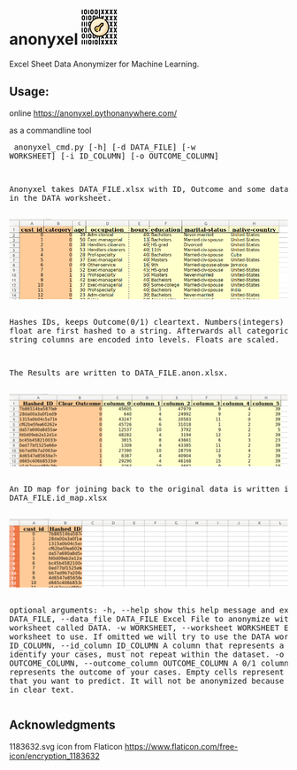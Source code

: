 

# anonyxel <img src=https://github.com/Motorrat/anonyxel/blob/master/1183632.svg height=64 width=64>
Excel Sheet Data Anonymizer for Machine Learning. 


## Usage:
online https://anonyxel.pythonanywhere.com/

as a commandline tool <pre> anonyxel_cmd.py [-h] [-d DATA_FILE] [-w WORKSHEET] [-i ID_COLUMN] [-o OUTCOME_COLUMN]

Anonyxel takes DATA_FILE.xlsx with ID, Outcome and some data columns 
in the DATA worksheet. 

<img src=https://github.com/Motorrat/anonyxel/blob/master/Screenshot-AdultDataset-Original.png>

Hashes IDs, keeps Outcome(0/1) cleartext. 
Numbers(integers) excluding float are first hashed to a string.
Afterwards all categorical and string columns are encoded into levels. 
Floats are scaled. 

The Results are written to DATA_FILE.anon.xlsx. 

<img src=https://github.com/Motorrat/anonyxel/blob/master/Screenshot-AdultDataset-Anonymized.png>

An ID map for joining back to the original data is written 
into DATA_FILE.id_map.xlsx

<img src=https://github.com/Motorrat/anonyxel/blob/master/Screenshot-AdultDataset-ID_Map.png>

optional arguments:
  -h, --help            show this help message and exit
  -d DATA_FILE, --data_file DATA_FILE
                        Excel File to anonymize with a single worksheet called DATA.
  -w WORKSHEET, --worksheet WORKSHEET
                        Excel worksheet to use. If omitted we will try to use the DATA worksheet.
  -i ID_COLUMN, --id_column ID_COLUMN
                        A column that represents a Unique ID to identify your cases, 
                        must not repeat within the dataset.
  -o OUTCOME_COLUMN, --outcome_column OUTCOME_COLUMN
                        A 0/1 column that represents the outcome of your cases. Empty cells 
                        represent rows/cases that you want to predict. It will not be anonymized 
                        because we need it in clear text. 
</pre>

## Acknowledgments 
1183632.svg icon from Flaticon https://www.flaticon.com/free-icon/encryption_1183632
